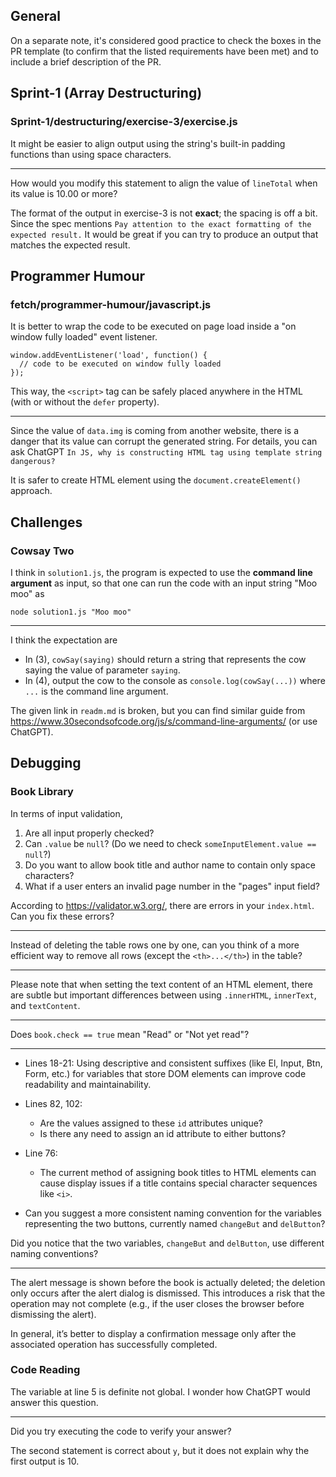 ## General

On a separate note, it's considered good practice to check the boxes in the PR template (to confirm that the listed requirements have been met) and to include a brief description of the PR.



## Sprint-1 (Array Destructuring)

### Sprint-1/destructuring/exercise-3/exercise.js
It might be easier to align output using the string's built-in padding functions than using space characters.

---
How would you modify this statement to align the value of `lineTotal` when its value is 10.00 or more?

The format of the output in exercise-3 is not **exact**; the spacing is off a bit.
Since the spec mentions `Pay attention to the exact formatting of the expected result.` It would be great if you can try to produce an output that matches the expected result.

## Programmer Humour
### fetch/programmer-humour/javascript.js

It is better to wrap the code to be executed on page load inside a "on window fully loaded" event listener.
```
window.addEventListener('load', function() {
  // code to be executed on window fully loaded
});
```

This way, the `<script>` tag can be safely placed anywhere in the HTML (with or without the `defer` property).

---

Since the value of `data.img` is coming from another website, there is a danger that its value can corrupt the generated string. 
For details, you can ask ChatGPT `In JS, why is constructing HTML tag using template string dangerous?`

It is safer to create HTML element using the `document.createElement()` approach.

## Challenges
### Cowsay Two
I think in `solution1.js`, the program is expected to use the **command line argument** as input, so that one can run the code with an input string "Moo moo" as
```
node solution1.js "Moo moo"
```

---

I think the expectation are
- In (3), `cowSay(saying)` should return a string that represents the cow saying the value of parameter `saying`.
- In (4), output the cow to the console as `console.log(cowSay(...))` where `...` is the command line argument.

The given link in `readm.md` is broken, but you can find similar guide from https://www.30secondsofcode.org/js/s/command-line-arguments/ (or use ChatGPT).


## Debugging
### Book Library

In terms of input validation, 
1. Are all input properly checked?
1. Can `.value` be `null`? (Do we need to check `someInputElement.value == null`?)
1. Do you want to allow book title and author name to contain only space characters?
1. What if a user enters an invalid page number in the "pages" input field?

According to https://validator.w3.org/, there are errors in your `index.html`. Can you fix these errors?

---

Instead of deleting the table rows one by one, can you think of a more efficient way to remove all rows (except the `<th>...</th>`) in the table?

---

Please note that when setting the text content of an HTML element, there are subtle but important differences between using `.innerHTML`, `innerText`, and `textContent`.

---

Does `book.check == true` mean "Read" or "Not yet read"?

---
- Lines 18-21:
  Using descriptive and consistent suffixes (like El, Input, Btn, Form, etc.) for variables that store DOM elements can improve code readability and maintainability.

- Lines 82, 102:
  - Are the values assigned to these `id` attributes unique? 
  - Is there any need to assign an id attribute to either buttons?

- Line 76:
  - The current method of assigning book titles to HTML elements can cause display issues if a title contains special character sequences like `<i>`.

- Can you suggest a more consistent naming convention for the variables representing the two buttons, currently named `changeBut` and `delButton`?

Did you notice that the two variables, `changeBut` and `delButton`, use different naming conventions?

---
The alert message is shown before the book is actually deleted; the deletion only occurs after the alert dialog is dismissed. This introduces a risk that the operation may not complete (e.g., if the user closes the browser before dismissing the alert).

In general, it’s better to display a confirmation message only after the associated operation has successfully completed.

### Code Reading
The variable at line 5 is definite not global.
I wonder how ChatGPT would answer this question.

--- 
Did you try executing the code to verify your answer?

The second statement is correct about `y`, but it does not explain why the first output is 10.

